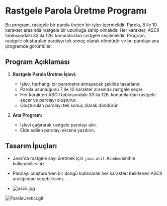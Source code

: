 # Rastgele Parola Üretme Programı

Bu program, rastgele bir parola üreten bir işlev içermelidir. Parola, 8 ile 10 karakter arasında rastgele bir uzunluğa sahip olmalıdır. Her karakter, ASCII tablosundaki 33 ila 126. konumlardan rastgele seçilmelidir. Program, rastgele oluşturulan parolayı tek sonuç olarak döndürür ve bu parolayı ana programda görüntüler.

## Program Açıklaması

1. **Rastgele Parola Üretme İşlevi:**
    - İşlev, herhangi bir parametre almayacak şekilde tasarlanır.
    - Parola uzunluğunu 7 ile 10 karakter arasında rastgele seçer.
    - Her karakteri ASCII tablosundaki 33 ila 126. konumlardan rastgele seçer ve parolayı oluşturur.
    - Oluşturulan parolayı tek sonuç olarak döndürür.

2. **Ana Program:**
    - İşlevi çağırarak rastgele parolayı alın.
    - Elde edilen parolayı ekrana yazdırın.

## Tasarım İpuçları

- Java'da rastgele sayı üretmek için `java.util.Random` sınıfını kullanabilirsiniz.
- Parolayı oluştururken bir döngü kullanarak her karakteri belirlenen ASCII aralığından seçebilirsiniz.

- ![ascii.jpg](Ascii.jpg)

![ParolaUretici.gif](ParolaUretici.gif)